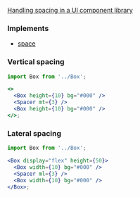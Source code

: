 [Handling spacing in a UI component library](https://medium.com/fed-or-dead/handling-spacing-in-a-ui-component-library-70f3b22ec89)

### Implements

- [space](https://styled-system.com/api#space)

### Vertical spacing

```jsx
import Box from '../Box';

<>
  <Box height={10} bg="#000" />
  <Spacer mt={3} />
  <Box height={10} bg="#000" />
</>;
```

### Lateral spacing

```jsx
import Box from '../Box';

<Box display="flex" height={50}>
  <Box width={10} bg="#000" />
  <Spacer ml={3} />
  <Box width={10} bg="#000" />
</Box>;
```
